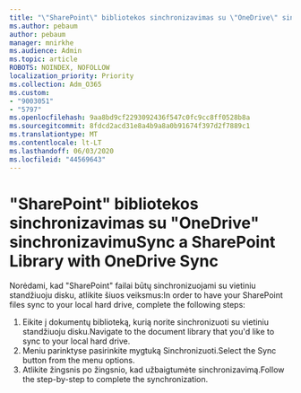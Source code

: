```yaml
---
title: "\"SharePoint\" bibliotekos sinchronizavimas su \"OneDrive\" sinchronizavimu"
ms.author: pebaum
author: pebaum
manager: mnirkhe
ms.audience: Admin
ms.topic: article
ROBOTS: NOINDEX, NOFOLLOW
localization_priority: Priority
ms.collection: Adm_O365
ms.custom:
- "9003051"
- "5797"
ms.openlocfilehash: 9aa8bd9cf2293092436f547c0fc9cc8ff0528b8a
ms.sourcegitcommit: 8fdcd2acd31e8a4b9a8a0b91674f397d2f7889c1
ms.translationtype: MT
ms.contentlocale: lt-LT
ms.lasthandoff: 06/03/2020
ms.locfileid: "44569643"
---
```

# <a name="sync-a-sharepoint-library-with-onedrive-sync"></a><span data-ttu-id="c2912-102">"SharePoint" bibliotekos sinchronizavimas su "OneDrive" sinchronizavimu</span><span class="sxs-lookup"><span data-stu-id="c2912-102">Sync a SharePoint Library with OneDrive Sync</span></span>

<span data-ttu-id="c2912-103">Norėdami, kad "SharePoint" failai būtų sinchronizuojami su vietiniu standžiuoju disku, atlikite šiuos veiksmus:</span><span class="sxs-lookup"><span data-stu-id="c2912-103">In order to have your SharePoint files sync to your local hard drive, complete the following steps:</span></span>

1. <span data-ttu-id="c2912-104">Eikite į dokumentų biblioteką, kurią norite sinchronizuoti su vietiniu standžiuoju disku.</span><span class="sxs-lookup"><span data-stu-id="c2912-104">Navigate to the document library that you'd like to sync to your local hard drive.</span></span>
2. <span data-ttu-id="c2912-105">Meniu parinktyse pasirinkite mygtuką Sinchronizuoti.</span><span class="sxs-lookup"><span data-stu-id="c2912-105">Select the Sync button from the menu options.</span></span>
3. <span data-ttu-id="c2912-106">Atlikite žingsnis po žingsnio, kad užbaigtumėte sinchronizavimą.</span><span class="sxs-lookup"><span data-stu-id="c2912-106">Follow the step-by-step to complete the synchronization.</span></span>